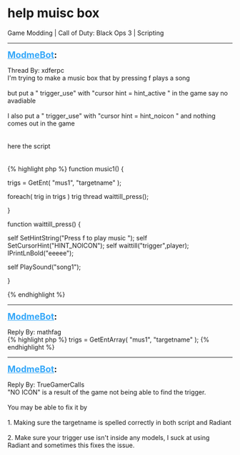 # help muisc box
Game Modding | Call of Duty: Black Ops 3 | Scripting

---
<strong style="font-size: 1.4em;"><span style="text-decoration: underline;text-decoration-color: #34a7f9;"><span style="color:#34a7f9;">ModmeBot</span></span>:</strong>

<p>Thread By: xdferpc<br />I&#39;m trying to make a music box that by pressing f plays a song<br /> <br />but put a  &quot; trigger_use&quot;  with &quot;cursor hint =  hint_active &quot; in the game say no avadiable <br /> <br />I also put a  &quot; trigger_use&quot;  with &quot;cursor hint =  hint_noicon &quot; and nothing comes out in the game<br /> <br /> <br />here the script<br /><br /><br />
{% highlight php %}
function music1()
{
 
 trigs = GetEnt( "mus1", "targetname" );
 
 
 foreach( trig in trigs )
 trig thread waittill_press();
 
}

function waittill_press()
{
 
 self SetHintString("Press f to play music ");
 self SetCursorHint("HINT_NOICON");
 self waittill("trigger",player);
 IPrintLnBold("eeeee");
 
 self PlaySound("song1");
 
 
}

{% endhighlight %}

</p>

---
<strong style="font-size: 1.4em;"><span style="text-decoration: underline;text-decoration-color: #34a7f9;"><span style="color:#34a7f9;">ModmeBot</span></span>:</strong>

<p>Reply By: mathfag<br />{% highlight php %}
trigs = GetEntArray( "mus1", "targetname" );
{% endhighlight %}
</p>

---
<strong style="font-size: 1.4em;"><span style="text-decoration: underline;text-decoration-color: #34a7f9;"><span style="color:#34a7f9;">ModmeBot</span></span>:</strong>

<p>Reply By: TrueGamerCalls<br />&quot;NO ICON&quot; is a result of the game not being able to find the trigger.<br /> <br />You may be able to fix it by<br /> <br />1. Making sure the targetname is spelled correctly in both script and Radiant<br /> <br />2. Make sure your trigger use isn&#39;t inside any models, I suck at using Radiant and sometimes this fixes the issue.</p>
